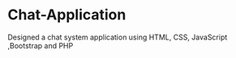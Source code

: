 # Chat-Application
Designed a chat system application using HTML, CSS, JavaScript ,Bootstrap and PHP
